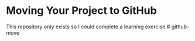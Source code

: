 # Moving Your Project to GitHub

This repository only exists so I could complete a learning exercise.#   g i t h u b - m o v e  
 